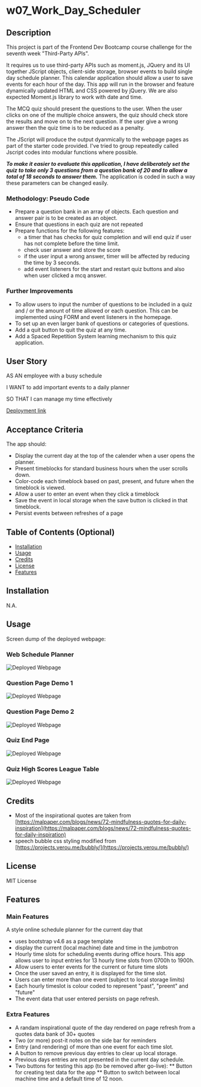 # w07_Work_Day_Scheduler

## Description

This project is part of the Frontend Dev Bootcamp course challenge for the seventh week "Third-Party APIs". 

It requires us to use third-party APIs such as moment.js, JQuery and its UI together JScript objects, client-side storage, browser events to build single day schedule planner. This calendar application should allow a user to save events for each hour of the day. This app will run in the browser and feature dynamically updated HTML and CSS powered by jQuery. We are also expected Moment.js library to work with date and time. 

The MCQ quiz should present the questions to the user. When the user clicks on one of the multiple choice answers, the quiz should check store the results and move on to the next question.  If the user give a wrong answer then the quiz time is to be reduced as a penalty. 

The JScript will produce the output dyanmically to the webpage pages as part of the starter code provided. I've tried to group repeatedly called Jscript codes into modular functions where possible.

***To make it easier to evaluate this application, I have deliberately set the quiz to take only 3 questions from a question bank of 20 and to allow a total of 18 seconds to answer them.*** The application is coded in such a way these parameters can be changed easily.





### Methodology: Pseudo Code
* Prepare a question bank in an array of objects. Each question and answer pair is to be created as an object.
* Ensure that questions in each quiz are not repeated
* Prepare functions for the following features:
  * a timer that has checks for quiz completion and will end quiz if user has not complete before the time limit.
  * check user answer and store the score 
  * if the user input a wrong answer, timer will be affected by reducing the time by 3 seconds.
  * add event listeners for the start and restart quiz buttons and also when user clicked a mcq answer.


### Further Improvements

* To allow users to input the number of questions to be included in a quiz and / or the amount of time allowed or each question. This can be implemented using FORM and event listeners in the homepage. 
* To set up an even larger bank of questions or categories of questions.
* Add a quit button to quit the quiz at any time.
* Add a Spaced Repetition System learning mechanism to this quiz application. 



## User Story

AS AN employee with a busy schedule

I WANT to add important events to a daily planner

SO THAT I can manage my time effectively

[Deployment link](https://havetimedrinktea.github.io/w07_Work_Day_Scheduler/)


## Acceptance Criteria

The app should:

* Display the current day at the top of the calender when a user opens the planner.
* Present timeblocks for standard business hours when the user scrolls down.
* Color-code each timeblock based on past, present, and future when the timeblock is viewed.
* Allow a user to enter an event when they click a timeblock
* Save the event in local storage when the save button is clicked in that timeblock.
* Persist events between refreshes of a page



## Table of Contents (Optional)

* [Installation](#installation)
* [Usage](#usage)
* [Credits](#credits)
* [License](#license)
* [Features](#features)


## Installation

N.A.


## Usage 

Screen dump of the deployed webpage:

### Web Schedule Planner
![Deployed Webpage](assets/images/js_quiz_homepage.png)



### Question Page Demo 1
![Deployed Webpage](assets/images/js_quiz_homepage_questions.png)



### Question Page Demo 2
![Deployed Webpage](assets/images/js_quiz_homepage_questions2.png)



### Quiz End Page
![Deployed Webpage](assets/images/js_quiz_homepage_quiz_end.png)



### Quiz High Scores League Table
![Deployed Webpage](assets/images/js_quiz_homepage_highscore.png)



## Credits

* Most of the inspirational quotes are taken from [https://malpaper.com/blogs/news/72-mindfulness-quotes-for-daily-inspiration](https://malpaper.com/blogs/news/72-mindfulness-quotes-for-daily-inspiration)
* speech bubble css styling modified from [https://projects.verou.me/bubbly/](https://projects.verou.me/bubbly/)



## License 

MIT License



## Features

### Main Features
A style online schedule planner for the current day that
* uses bootstrap v4.6 as a page template
* display the current (local machine) date and time in the jumbotron
* Hourly time slots for scheduling events during office hours. This app allows user to input entries for 13 hourly time slots from 0700h to 1900h.
* Allow users to enter events for the current or future time slots
* Once the user saved an entry, it is displayed for the time slot.
* Users can enter more than one event (subject to local storage limits)
* Each hourly timeslot is colour coded to represent "past", "preent" and "future"
* The event data that user entered persists on page refresh.


### Extra Features
* A randam inspirational quote of the day rendered on page refresh from a quotes data bank of 30+ quotes
* Two (or more) post-it notes on the side bar for reminders
* Entry (and rendering) of more than one event for each time slot.
* A button to remove previous day entries to clear up local storage.
* Previous days entries are not presented in the current day schedule.
* Two buttons for testing this app (to be removed after go-live):
  ** Button for creating test data for the app
  ** Button to switch between local machine time and a default time of 12 noon.

